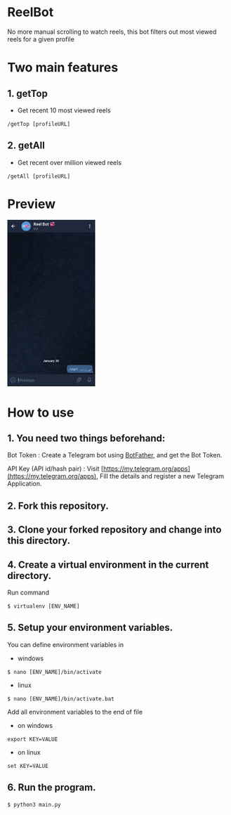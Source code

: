 # ReelBot
No more manual scrolling to watch reels, this bot filters out most viewed reels for a given profile

# Two main features

## 1. getTop

- Get recent 10 most viewed reels
```
/getTop [profileURL]
```

## 2. getAll

- Get recent over million viewed reels
```
/getAll [profileURL]
```

# Preview
<img src="docs/ReelBot.gif" width="200">


# How to use
## 1. You need two things beforehand:
Bot Token : Create a Telegram bot using [BotFather](https://telegram.me/BotFather), and get the Bot Token.

API Key (API id/hash pair) : Visit [https://my.telegram.org/apps](https://my.telegram.org/apps), Fill the details and register a new Telegram Application.

## 2. Fork this repository.
## 3. Clone your forked repository and change into this directory.
## 4. Create a virtual environment in the current directory.
Run command
```
$ virtualenv [ENV_NAME]
```
## 5. Setup your environment variables.
You can define environment variables in 
- windows
```
$ nano [ENV_NAME]/bin/activate
```
- linux
```
$ nano [ENV_NAME]/bin/activate.bat
```

Add all environment variables to the end of file 
- on windows 

```
export KEY=VALUE
```
- on linux

```
set KEY=VALUE
```

## 6. Run the program.
```
$ python3 main.py
``` 